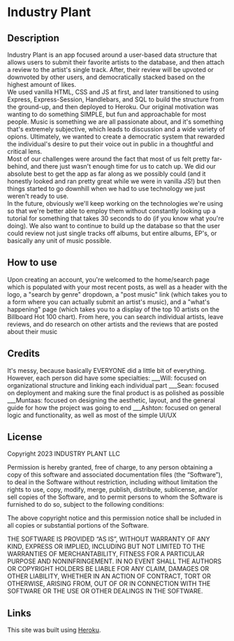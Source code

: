 # Industry Plant

## Description
Industry Plant is an app focused around a user-based data structure that allows users to submit their favorite artists to the database, and then attach a review to the artist's single track.  After, their review will be upvoted or downvoted by other users, and democratically stacked based on the highest amount of likes.  
We used vanilla HTML, CSS and JS at first, and later transitioned to using Express, Express-Session, Handlebars, and SQL to build the structure from the ground-up, and then deployed to Heroku.
Our original motivation was wanting to do something SIMPLE, but fun and approachable for most people.  Music is something we are all passionate about, and it's something that's extremely subjective, which leads to discussion and a wide variety of opions.  Ultimately, we wanted to create a democratic system that rewarded the individual's desire to put their voice out in public in a thoughtful and critical lens.  
Most of our challenges were around the fact that most of us felt pretty far-behind, and there just wasn't enough time for us to catch up.  We did our absolute best to get the app as far along as we possibly could (and it honestly looked and ran pretty great while we were in vanilla JS!) but then things started to go downhill when we had to use technology we just weren't ready to use.  
In the future, obviously we'll keep working on the technologies we're using so that we're better able to employ them without constantly looking up a tutorial for something that takes 30 seconds to do (if you know what you're doing).  We also want to continue to build up the database so that the user could review not just single tracks off albums, but entire albums, EP's, or basically any unit of music possible.

## How to use
Upon creating an account, you're welcomed to the home/search page which is populated with your most recent posts, as well as a header with the logo, a "search by genre" dropdown, a "post music" link (which takes you to a form where you can actually submit an artist's music), and a "what's happening" page (which takes you to a display of the top 10 artists on the Billboard Hot 100 chart).  From here, you can search individual artists, leave reviews, and do research on other artists and the reviews that are posted about their music

## Credits
It's messy, because basically EVERYONE did a little bit of everything.  However, each person did have some specialties:
___Will: focused on organizational structure and linking each individual part
___Sean: focused on deployment and making sure the final product is as polished as possible
___Muntaas: focused on designing the aesthetic, layout, and the general guide for how the project was going to end
___Ashton: focused on general logic and functionality, as well as most of the simple UI/UX

## License
Copyright 2023 INDUSTRY PLANT LLC

Permission is hereby granted, free of charge, to any person obtaining a copy of this software and associated documentation files (the “Software”), to deal in the Software without restriction, including without limitation the rights to use, copy, modify, merge, publish, distribute, sublicense, and/or sell copies of the Software, and to permit persons to whom the Software is furnished to do so, subject to the following conditions:

The above copyright notice and this permission notice shall be included in all copies or substantial portions of the Software.

THE SOFTWARE IS PROVIDED “AS IS”, WITHOUT WARRANTY OF ANY KIND, EXPRESS OR IMPLIED, INCLUDING BUT NOT LIMITED TO THE WARRANTIES OF MERCHANTABILITY, FITNESS FOR A PARTICULAR PURPOSE AND NONINFRINGEMENT. IN NO EVENT SHALL THE AUTHORS OR COPYRIGHT HOLDERS BE LIABLE FOR ANY CLAIM, DAMAGES OR OTHER LIABILITY, WHETHER IN AN ACTION OF CONTRACT, TORT OR OTHERWISE, ARISING FROM, OUT OF OR IN CONNECTION WITH THE SOFTWARE OR THE USE OR OTHER DEALINGS IN THE SOFTWARE.

## Links
This site was built using [Heroku](https://industry-plant-app.herokuapp.com/).
